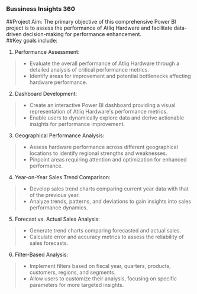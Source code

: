 ### Bussiness Insights 360
##Project Aim:
The primary objective of this comprehensive Power BI project is to assess the performance of Atliq Hardware and facilitate data-driven decision-making for performance enhancement.  
##Key goals include:

1. Performance Assessment:

> - Evaluate the overall performance of Atliq Hardware through a detailed analysis of critical performance metrics.
> - Identify areas for improvement and potential bottlenecks affecting hardware performance.
2. Dashboard Development:

> - Create an interactive Power BI dashboard providing a visual representation of Atliq Hardware's performance metrics.
> - Enable users to dynamically explore data and derive actionable insights for performance improvement.
3. Geographical Performance Analysis:

> - Assess hardware performance across different geographical locations to identify regional strengths and weaknesses.
> - Pinpoint areas requiring attention and optimization for enhanced performance.
4. Year-on-Year Sales Trend Comparison:

> - Develop sales trend charts comparing current year data with that of the previous year.
> - Analyze trends, patterns, and deviations to gain insights into sales performance dynamics.
5. Forecast vs. Actual Sales Analysis:

> - Generate trend charts comparing forecasted and actual sales.
> - Calculate error and accuracy metrics to assess the reliability of sales forecasts.
6. Filter-Based Analysis:

> - Implement filters based on fiscal year, quarters, products, customers, regions, and segments.
> - Allow users to customize their analysis, focusing on specific parameters for more targeted insights.
